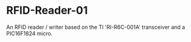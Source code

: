 RFID-Reader-01
==============

An RFID reader / writer based on the TI 'RI-R6C-001A' transceiver and a PIC16F1824 micro.
